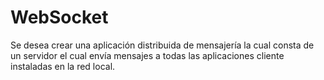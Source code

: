 # WebSocket
Se desea crear una aplicación distribuida de mensajería la cual consta de un servidor el cual envía mensajes a todas las aplicaciones cliente instaladas en la red local.
